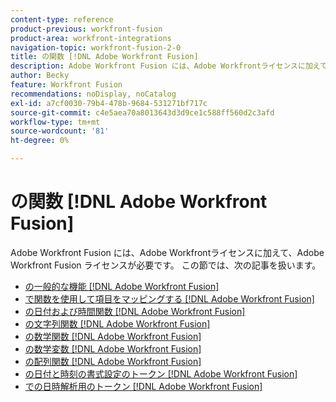 ```yaml
---
content-type: reference
product-previous: workfront-fusion
product-area: workfront-integrations
navigation-topic: workfront-fusion-2-0
title: の関数 [!DNL Adobe Workfront Fusion]
description: Adobe Workfront Fusion には、Adobe Workfrontライセンスに加えて、Adobe Workfront Fusion ライセンスが必要です。
author: Becky
feature: Workfront Fusion
recommendations: noDisplay, noCatalog
exl-id: a7cf0030-79b4-478b-9684-531271bf717c
source-git-commit: c4e5aea70a8013643d3d9ce1c588ff560d2c3afd
workflow-type: tm+mt
source-wordcount: '81'
ht-degree: 0%

---
```


# の関数 [!DNL Adobe Workfront Fusion]

Adobe Workfront Fusion には、Adobe Workfrontライセンスに加えて、Adobe Workfront Fusion ライセンスが必要です。
この節では、次の記事を扱います。

* [の一般的な機能 [!DNL Adobe Workfront Fusion]](../../workfront-fusion/functions/general-functions.md)
* [で関数を使用して項目をマッピングする [!DNL Adobe Workfront Fusion]](../../workfront-fusion/functions/map-using-functions.md)
* [の日付および時間関数 [!DNL Adobe Workfront Fusion]](../../workfront-fusion/functions/date-and-time-functions.md)
* [の文字列関数 [!DNL Adobe Workfront Fusion]](../../workfront-fusion/functions/string-functions.md)
* [の数学関数 [!DNL Adobe Workfront Fusion]](../../workfront-fusion/functions/math-functions.md)
* [の数学変数 [!DNL Adobe Workfront Fusion]](../../workfront-fusion/functions/math-variables.md)
* [の配列関数 [!DNL Adobe Workfront Fusion]](../../workfront-fusion/functions/array-functions.md)
* [の日付と時刻の書式設定のトークン [!DNL Adobe Workfront Fusion]](../../workfront-fusion/functions/tokens-for-date-and-time-formatting.md)
* [での日時解析用のトークン [!DNL Adobe Workfront Fusion]](../../workfront-fusion/functions/tokens-for-date-and-time-parsing.md)

